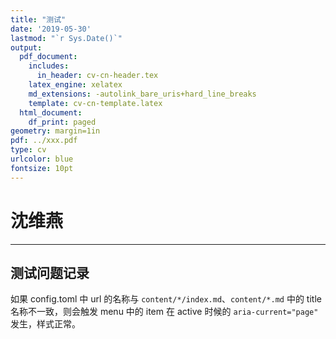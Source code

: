 ```yaml
---
title: "测试"
date: '2019-05-30'
lastmod: "`r Sys.Date()`"
output:
  pdf_document:
    includes:
      in_header: cv-cn-header.tex
    latex_engine: xelatex
    md_extensions: -autolink_bare_uris+hard_line_breaks
    template: cv-cn-template.latex
  html_document:
    df_print: paged
geometry: margin=1in
pdf: ../xxx.pdf
type: cv
urlcolor: blue
fontsize: 10pt
---
```


# 沈维燕

---

## 测试问题记录

如果 config.toml 中 url 的名称与 `content/*/index.md`、`content/*.md` 中的 title 名称不一致，则会触发 menu 中的 item 在 active 时候的 `aria-current="page"` 发生，样式正常。
